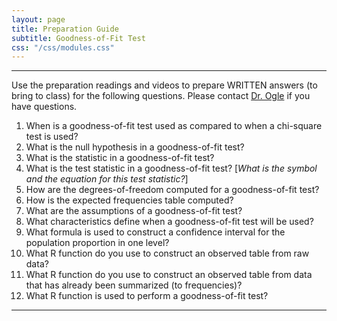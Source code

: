 ```yaml
---
layout: page
title: Preparation Guide
subtitle: Goodness-of-Fit Test
css: "/css/modules.css"
---
```


----

<div class="alert alert-warning">
Use the preparation readings and videos to prepare WRITTEN answers (to bring to class) for the following questions. Please contact <a href="mailto:dogle@northland.edu">Dr. Ogle</a> if you have questions.
</div>

1. When is a goodness-of-fit test used as compared to when a chi-square test is used?
1. What is the null hypothesis in a goodness-of-fit test?
1. What is the statistic in a goodness-of-fit test?
1. What is the test statistic in a goodness-of-fit test? [*What is the symbol and the equation for this test statistic?*]
1. How are the degrees-of-freedom computed for a goodness-of-fit test?
1. How is the expected frequencies table computed?
1. What are the assumptions of a goodness-of-fit test?
1. What characteristics define when a goodness-of-fit test will be used?
1. What formula is used to construct a confidence interval for the population proportion in one level?
1. What R function do you use to construct an observed table from raw data?
1. What R function do you use to construct an observed table from data that has already been summarized (to frequencies)?
1. What R function is used to perform a goodness-of-fit test?

----
